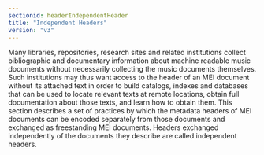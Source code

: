 ```yaml
---
sectionid: headerIndependentHeader
title: "Independent Headers"
version: "v3"
---
```




Many libraries, repositories, research sites and related institutions collect bibliographic
and documentary information about machine readable music documents without necessarily
collecting the music documents themselves. Such institutions may thus want access
to the
header of an MEI document without its attached text in order to build catalogs, indexes
and
databases that can be used to locate relevant texts at remote locations, obtain full
documentation about those texts, and learn how to obtain them. This section describes
a set of
practices by which the metadata headers of MEI documents can be encoded separately
from those
documents and exchanged as freestanding MEI documents. Headers exchanged independently
of the
documents they describe are called independent headers.



